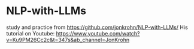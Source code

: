 # NLP-with-LLMs
study and practice from https://github.com/jonkrohn/NLP-with-LLMs/
His tutorial on Youtube: https://www.youtube.com/watch?v=Ku9PM26Cc2c&t=347s&ab_channel=JonKrohn
